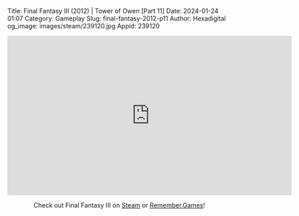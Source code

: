 Title: Final Fantasy III (2012) | Tower of Owen [Part 11]
Date: 2024-01-24 01:07
Category: Gameplay
Slug: final-fantasy-2012-p11
Author: Hexadigital
og_image: images/steam/239120.jpg
Appid: 239120

<center><iframe src="https://www.youtube.com/embed/_kmwS0AxzMg?feature=oembed" allow="accelerometer; autoplay; encrypted-media; gyroscope; picture-in-picture" width="640" height="360" frameborder="0"></iframe>

Check out Final Fantasy III on [Steam](https://store.steampowered.com/app/239120/?curator_clanid=34633900) or [Remember.Games](https://remember.games/game/1072/final-fantasy-iii/)!</center>